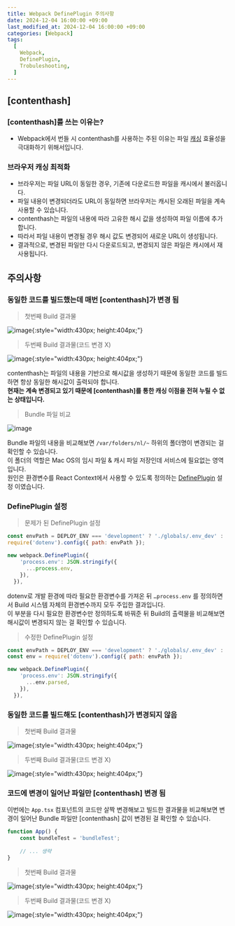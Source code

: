 ```yaml
---
title: Webpack DefinePlugin 주의사항
date: 2024-12-04 16:00:00 +09:00
last_modified_at: 2024-12-04 16:00:00 +09:00
categories: [Webpack]
tags:
  [
    Webpack,
    DefinePlugin,
    Trobuleshooting,
  ]
---
```



## [contenthash]
### [contenthash]를 쓰는 이유는?
- Webpack에서 번들 시 contenthash를 사용하는 주된 이유는 파일 [캐싱](https://webpack.js.org/guides/caching/#output-filenames) 효율성을 극대화하기 위해서입니다.

### 브라우저 캐싱 최적화
- 브라우저는 파일 URL이 동일한 경우, 기존에 다운로드한 파일을 캐시에서 불러옵니다. 
- 파일 내용이 변경되더라도 URL이 동일하면 브라우저는 캐시된 오래된 파일을 계속 사용할 수 있습니다.
- contenthash는 파일의 내용에 따라 고유한 해시 값을 생성하여 파일 이름에 추가합니다. 
- 따라서 파일 내용이 변경될 경우 해시 값도 변경되어 새로운 URL이 생성됩니다. 
- 결과적으로, 변경된 파일만 다시 다운로드되고, 변경되지 않은 파일은 캐시에서 재사용됩니다.

## 주의사항
### 동일한 코드를 빌드했는데 매번 [contenthash]가 변경 됨
> 첫번째 Build 결과물  

![image](https://github.com/user-attachments/assets/06864308-d7c2-4d10-936d-b1ab256de87a){:style="width:430px; height:404px;"}

> 두번째 Build 결과물(코드 변경 X)

![image](https://github.com/user-attachments/assets/e990a0d1-9bb1-47ce-a16c-bc08fd4d0c09){:style="width:430px; height:404px;"}

contenthash는 파일의 내용을 기반으로 해시값을 생성하기 때문에 동일한 코드를 빌드하면 항상 동일한 해시값이 출력되야 합니다.  
**현재는 계속 변경되고 있기 때문에 [contenthash]를 통한 캐싱 이점을 전혀 누릴 수 없는 상태입니다.**

> Bundle 파일 비교

![image](https://github.com/user-attachments/assets/72d0e8ca-963a-47c2-a022-d73a370cc7ef)

Bundle 파일의 내용을 비교해보면 `/var/folders/nl/~` 하위의 폴더명이 변경되는 걸 확인할 수 있습니다.  
이 폴더의 역할은 Mac OS의 임시 파일 & 캐시 파일 저장인데 서비스에 필요없는 영역입니다.  
원인은 환경변수를 React Context에서 사용할 수 있도록 정의하는 [DefinePlugin](https://webpack.js.org/plugins/define-plugin/) 설정 이였습니다.

### DefinePlugin 설정
> 문제가 된 DefinePlugin 설정

```javascript
const envPath = DEPLOY_ENV === 'development' ? './globals/.env_dev' : './globals/.env';
require('dotenv').config({ path: envPath });

new webpack.DefinePlugin({
    'process.env': JSON.stringify({
      ...process.env,
    }),
  }),
```

dotenv로 개발 환경에 따라 필요한 환경변수를 가져온 뒤 `…process.env` 를 정의하면서 Build 시스템 자체의 환경변수까지 모두 주입한 결과입니다.  
이 부분을 다시 필요한 환경변수만 정의하도록 바꿔준 뒤 Build의 출력물을 비교해보면 해시값이 변경되지 않는 걸 확인할 수 있습니다.  

> 수정한 DefinePlugin 설정

```javascript
const envPath = DEPLOY_ENV === 'development' ? './globals/.env_dev' : './globals/.env';
const env = require('dotenv').config({ path: envPath });

new webpack.DefinePlugin({
    'process.env': JSON.stringify({
      ...env.parsed,
    }),
  }),
```
### 동일한 코드를 빌드해도 [contenthash]가 변경되지 않음
> 첫번째 Build 결과물

![image](https://github.com/user-attachments/assets/810b0a09-1027-44b1-bd28-4813e1c707e3){:style="width:430px; height:404px;"}

> 두번째 Build 결과물(코드 변경 X)

![image](https://github.com/user-attachments/assets/7b591217-0f57-4a67-b1e5-62554cc064fa){:style="width:430px; height:404px;"}


### 코드에 변경이 일어난 파일만 [contenthash] 변경 됨 
이번에는 `App.tsx` 컴포넌트의 코드만 살짝 변경해보고 빌드한 결과물을 비교해보면 변경이 일어난 Bundle 파일만 [contenthash] 값이 변경된 걸 확인할 수 있습니다.
```jsx
function App() {
    const bundleTest = 'bundleTest';
    
    // ... 생략
}
```
> 첫번째 Build 결과물

![image](https://github.com/user-attachments/assets/3077c0c8-1365-421d-a1a9-8b8ee3b9824b){:style="width:430px; height:404px;"}

> 두번째 Build 결과물(코드 변경 X)

![image](https://github.com/user-attachments/assets/b56ccc65-dd37-4c32-b13c-01e183a63665){:style="width:430px; height:404px;"}

